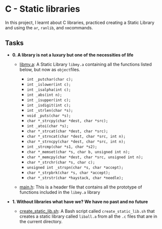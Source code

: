 
# **C - Static libraries**
In this project, I learnt about C libraries, practiced creating a Static Library and using the `ar`, `ranlib`, and `nm`commands.
## Tasks
- **0. A library is not a luxury but one of the necessities of life**
  - [libmy.a](./libmy.a): A Static Library `libmy.a` containing all the functions listed below, but now as `object`files.
    * `int _putchar(char c);`
    * `int _islower(int c);`
    * `int _isalpha(int c);`
    * `int _abs(int n);`
    * `int _isupper(int c);`
    * `int _isdigit(int c);`
    * `int _strlen(char *s);`
    * `void _puts(char *s);`
    * `char *_strcpy(char *dest, char *src);`
    * `int _atoi(char *s);`
    * `char *_strcat(char *dest, char *src);`
    * `char *_strncat(char *dest, char *src, int n);`
    * `char *_strncpy(char *dest, char *src, int n);`
    * `int _strcmp(char *s1, char *s2);`
    * `char *_memset(char *s, char b, unsigned int n);`
    * `char *_memcpy(char *dest, char *src, unsigned int n);`
    * `char *_strchr(char *s, char c);`
    * `unsigned int _strspn(char *s, char *accept);`
    * `char *_strpbrk(char *s, char *accept);`
    * `char *_strstr(char *haystack, char *needle);`

   - [main.h](./main.h): This is a header file that contains all the prototype of functions included in the `libmy.a` library

- **1. Without libraries what have we? We have no past and no future**
  - [create_static_lib.sh](./create_static_lib.sh): A Bash script called `create_static_lib.sh` that creates a static library called `liball.a` from all the `.c` files that are in the current directory.









 

















